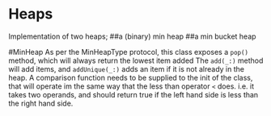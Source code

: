 # Heaps

Implementation of two heaps; 
##a (binary) min heap
##a min bucket heap

#MinHeap
As per the MinHeapType protocol, this class exposes a ```pop()``` method, which 
will always return the lowest item added
The ```add(_:)``` method will add items, and ```addUnique(_:)``` adds an item if
it is not already in the heap.
A comparison function needs to be supplied to the init of the class, that will operate im the same way that the less than operator ```<``` does. i.e. it takes two operands, and should return true if the left hand side is less than the right hand side.

